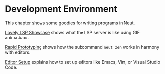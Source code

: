 # Development Environment

This chapter shows some goodies for writing programs in Neut.

[Lovely LSP Showcase](./lovely-lsp-showcase.md) shows what the LSP server is like using GIF animations.

[Rapid Prototyping](./rapid-prototyping.md) shows how the subcommand `neut zen` works in harmony with editors.

[Editor Setup](./editor-setup.md) explains how to set up editors like Emacs, Vim, or Visual Studio Code.
